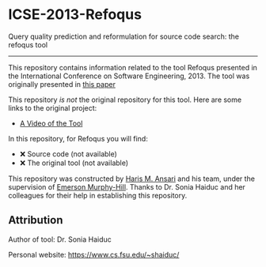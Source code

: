 # ICSE-2013-Refoqus

Query quality prediction and reformulation for source code search: the refoqus tool

***

This repository contains information related to the tool Refoqus presented in the International Conference on Software Engineering, 2013. The tool was originally presented in [this paper](http://dl.acm.org/citation.cfm?id=2486991)

This repository _is not_ the original repository for this tool. Here are some links to the original project:

* [A Video of the Tool](https://www.youtube.com/watch?v=UQlWGiauyk4)

In this repository, for Refoqus you will find:
* :x: Source code (not available)
* :x: The original tool (not available)

This repository was constructed by [Haris M. Ansari](https://github.com/hmansari) and his team, under the supervision of [Emerson Murphy-Hill](https://github.com/CaptainEmerson). Thanks to Dr. Sonia Haiduc and her colleagues for their help in establishing this repository. 

## Attribution

Author of tool: Dr. Sonia Haiduc
 
Personal website: https://www.cs.fsu.edu/~shaiduc/
